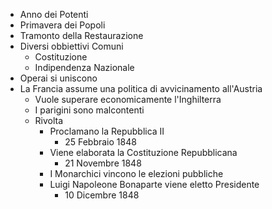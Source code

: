 - Anno dei Potenti
- Primavera dei Popoli
- Tramonto della Restaurazione
- Diversi obbiettivi Comuni
	- Costituzione
	- Indipendenza Nazionale
- Operai si uniscono
- La Francia assume una politica di avvicinamento all'Austria
	- Vuole superare economicamente l'Inghilterra
	- I parigini sono malcontenti
	- Rivolta
		- Proclamano la Repubblica II
			- 25 Febbraio 1848
		- Viene elaborata la Costituzione Repubblicana
			- 21 Novembre 1848
		- I Monarchici vincono le elezioni pubbliche
		- Luigi Napoleone Bonaparte viene eletto Presidente
			- 10 Dicembre 1848